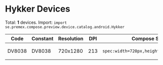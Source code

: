 # Hykker Devices

Total: **1** devices. Import: `import se.premex.compose.preview.device.catalog.android.Hykker`

| Code | Constant | Resolution | DPI | Compose Spec | Preview Usage |
|------|----------|------------|-----|-------------|---------------|
| DV8038 | DV8038 | 720x1280 | 213 | `spec:width=720px,height=1280px,dpi=213` | `@Preview(device = Hykker.DV8038)` |

<!-- Generated automatically. Do not edit manually. -->

